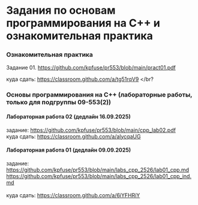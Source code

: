 # Задания по основам программирования на C++ и ознакомительная практика #
### Ознакомительная практика ###
Задание 01. https://github.com/kpfuse/pr553/blob/main/pract01.pdf </br>


куда сдать: https://classroom.github.com/a/tg51rqV9 </br?


### Основы программирования на C++ (лабораторные работы, только для подгруппы 09-553(2)) ### 

#### Лабораторная работа 02 (дедлайн 16.09.2025) ####

задание: https://github.com/kpfuse/pr553/blob/main/cpp_lab02.pdf </br>
куда сдать: https://classroom.github.com/a/alycqaUG </br>
 

#### Лабораторная работа 01 (дедлайн 09.09.2025) ####
задание: https://github.com/kpfuse/pr553/blob/main/labs_cpp_2526/lab01_cpp.md</br>
https://github.com/kpfuse/pr553/blob/main/labs_cpp_2526/lab01_cpp_ind.md </br>
</br>
куда сдать: https://classroom.github.com/a/6iYFHRiY </br>
 


